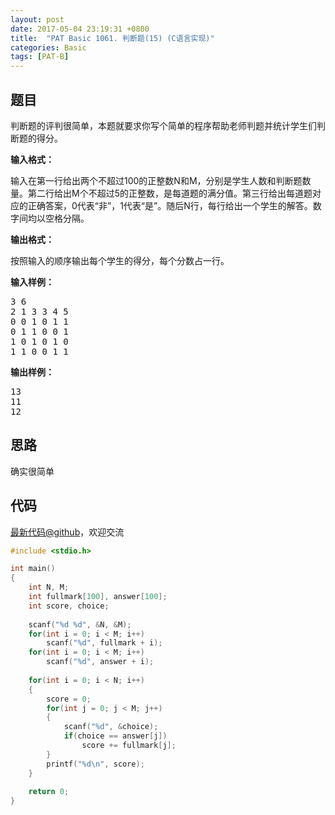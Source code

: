 ```yaml
---
layout: post
date: 2017-05-04 23:19:31 +0800
title:  "PAT Basic 1061. 判断题(15) (C语言实现)"
categories: Basic
tags: [PAT-B]
---
```


## 题目

<div id="problemContent">
<p>判断题的评判很简单，本题就要求你写个简单的程序帮助老师判题并统计学生们判断题的得分。
</p>
<p><b>
输入格式：
</b></p>
<p>
输入在第一行给出两个不超过100的正整数N和M，分别是学生人数和判断题数量。第二行给出M个不超过5的正整数，是每道题的满分值。第三行给出每道题对应的正确答案，0代表“非”，1代表“是”。随后N行，每行给出一个学生的解答。数字间均以空格分隔。
</p>
<p><b>
输出格式：
</b></p>
<p>
按照输入的顺序输出每个学生的得分，每个分数占一行。
</p>
<b>输入样例：</b><pre>
3 6
2 1 3 3 4 5
0 0 1 0 1 1
0 1 1 0 0 1
1 0 1 0 1 0
1 1 0 0 1 1
</pre>
<b>输出样例：</b><pre>
13
11
12
</pre>
</div>

## 思路

确实很简单

## 代码

[最新代码@github](https://github.com/OliverLew/PAT/blob/master/PATBasic/1061.c)，欢迎交流
```c
#include <stdio.h>

int main()
{
    int N, M;
    int fullmark[100], answer[100];
    int score, choice;
    
    scanf("%d %d", &N, &M);
    for(int i = 0; i < M; i++)  
        scanf("%d", fullmark + i);
    for(int i = 0; i < M; i++)  
        scanf("%d", answer + i);
    
    for(int i = 0; i < N; i++)
    {
        score = 0;
        for(int j = 0; j < M; j++)  
        {
            scanf("%d", &choice);
            if(choice == answer[j])     
                score += fullmark[j];
        }
        printf("%d\n", score);
    }
    
    return 0;
}

```